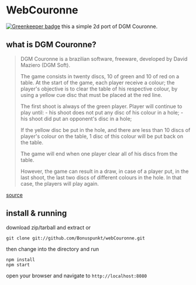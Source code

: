 # WebCouronne

[![Greenkeeper badge](https://badges.greenkeeper.io/Bonuspunkt/webCouronne.svg)](https://greenkeeper.io/)
this a simple 2d port of DGM Couronne.

## what is DGM Couronne?
> DGM Couronne is a brazilian software, freeware, developed by David Maziero (DGM Soft).
>
> The game consists in twenty discs, 10 of green and 10 of red on a table. At the start of the game, each player receive a colour; the player's objective is to clear the table of his respective colour, by using a yellow cue disc that must be placed at the red line.
>
> The first shoot is always of the green player.
> Player will continue to play until:
>     - his shoot does not put any disc of his colour in a hole;
>     - his shoot did put an opponent's disc in a hole;
>
> If the yellow disc be put in the hole, and there are less than 10 discs of player's colour on the table, 1 disc of this colour will be put back on the table.
>
> The game will end when one player clear all of his discs from the table.
>
> However, the game can result in a draw, in case of a player put, in the last shoot, the last two discs of different colours in the hole. In that case, the players will play again.

[source](http://dgm.6te.net/dgmcouronne/index-en.html)

## install & running
download zip/tarball and extract or
```
git clone git://github.com/Bonuspunkt/webCouronne.git
```

then change into the directory and run
```
npm install
npm start
```
open your browser and navigate to `http://localhost:8080`